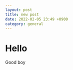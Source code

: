 ```yaml
---
layout: post
title: new post
date: 2022-02-05 23:49 +0900
category: general
---
```


# Hello
Good boy